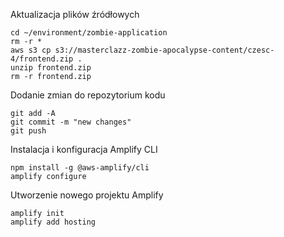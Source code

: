 Aktualizacja plików źródłowych
```
cd ~/environment/zombie-application
rm -r *
aws s3 cp s3://masterclazz-zombie-apocalypse-content/czesc-4/frontend.zip .
unzip frontend.zip
rm -r frontend.zip
```

Dodanie zmian do repozytorium kodu
```
git add -A
git commit -m "new changes"
git push
```

Instalacja i konfiguracja Amplify CLI
```
npm install -g @aws-amplify/cli
amplify configure

```

Utworzenie nowego projektu Amplify
```
amplify init
amplify add hosting
```
